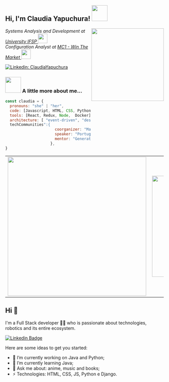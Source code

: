 
<!--
**ClaudiaYapuchura21/ClaudiaYapuchura21** is a ✨ _special_ ✨ repository because its `README.md` (this file) appears on your GitHub profile.
-->
<h2> Hi, I'm Claudia Yapuchura! <img src="https://media.giphy.com/media/mGcNjsfWAjY5AEZNw6/giphy.gif" width="50"></h2>
<img align='right' src="https://media.giphy.com/media/ieyl9zmCjO4b4t6qoY/giphy.gif" width="230">
<p><em>Systems Analysis and Development at <a href="http://www.unb.br">University IFSP  </a><img src="https://media.giphy.com/media/fYSnHlufseco8Fh93Z/giphy.gif" width="30"></br>Configuration Analyst at <a href="https://www.thoughtworks.com">MC1 - Win The Market  </a><img src="https://media.giphy.com/media/WUlplcMpOCEmTGBtBW/giphy.gif" width="30"> 
</em></p>

[![Linkedin: ClaudiaYapuchura](https://img.shields.io/badge/-ClaudiaYapuchura-blue?style=flat-square&logo=Linkedin&logoColor=white&link=https://www.linkedin.com/in/claudia-yapuchura/)](https://www.linkedin.com/in/claudia-yapuchura/)


### <img src="https://media.giphy.com/media/VgCDAzcKvsR6OM0uWg/giphy.gif" width="50"> A little more about me...  

```javascript
const claudia = {
  pronouns: "she" | "her",
  code: [Javascript, HTML, CSS, Python, Java, C++],
  tools: [React, Redux, Node,  Docker],
  architecture: [ "event-driven", "design system pattern"],
  techCommunities":{
                      coorganizer: "Mastertech - SOMAS",
                      speaker: "Portuguese", "Spanish", "English",
                      mentor: "Generation Bootcamp Participants"
                    },
}
```

<center>
<table>
  <tr>
      <td><img width="440px" align="left" src="https://github-readme-stats.vercel.app/api?username=ClaudiaYapuchura21&show_icons=truea&layout=compact&theme=tokyonight" /></td>
      <td><img width="320px" align="left" src="https://github-readme-stats.vercel.app/api/top-langs/?username=ClaudiaYapuchura21&layout=compact&theme=tokyonight" /></td>
  </tr>   
</table>
</center>

## Hi 👋

I'm a Full Stack developer 👨‍💻 who is passionate about technologies, robotics and its entire ecosystem. 

[![Linkedin Badge](https://img.shields.io/badge/-claudiayapuchura21-blue?style=flat-square&logo=Linkedin&logoColor=white&link=https://www.linkedin.com/in/claudia-yapuchura-saire/)](https://www.linkedin.com/in/claudia-yapuchura-saire//)

Here are some ideas to get you started:

- 🔭 I’m currently working on Java and Python;
- 🌱 I’m currently learning Java; 
- 💬 Ask me about: anime, music and books;
- ⚡ Technologies: HTML, CSS, JS, Python e Django.
